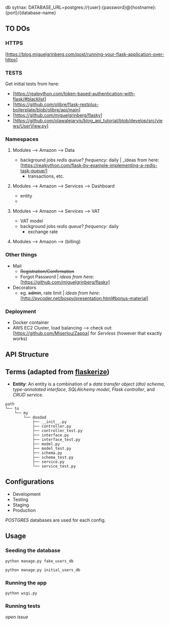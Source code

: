 

db sytnax:
DATABASE_URL=postgres://{user}:{password}@{hostname}:{port}/{database-name}



## TO DOs

### HTTPS
[https://blog.miguelgrinberg.com/post/running-your-flask-application-over-https]

### TESTS
Get initial tests from here:
* [https://realpython.com/token-based-authentication-with-flask/#blacklist]
* [https://github.com/olibre/flask-restplus-boilerplate/blob/olibre/api/main]
* [https://github.com/miguelgrinberg/flasky]
* [https://github.com/olawalejarvis/blog_api_tutorial/blob/develop/src/views/UserView.py]


### Namespaces
1. Modules --> Amazon --> Data
	* background jobs _redis queue_? _frequency:_ daily | _ideas from here: [https://realpython.com/flask-by-example-implementing-a-redis-task-queue/]
		* transactions, etc.

2. Modules --> Amazon --> Services --> Dashboard
	* entity
	*

3. Modules --> Amazon --> Services --> VAT
	* VAT model
	* background jobs _redis queue_? _frequency:_ daily
		* exchange rate

4. Modules --> Amazon --> (billing)

### Other things
* Mail
    * ~~Registration/Confirmation~~
    * Forgot Password | _ideas from here_: [https://github.com/miguelgrinberg/flasky]
* Decorators
    * eg. ~~admin~~, rate limit | _ideas from here_: [http://pycoder.net/bospy/presentation.html#bonus-material]

### Deployment
* Docker container
* AWS EC2 Cluster, load balancing
--> check out: [https://github.com/Miserlou/Zappa] for *Servless* (however that exactly works)

## API Structure
## Terms (adapted from [flaskerize](http://alanpryorjr.com/2019-05-20-flask-api-example/))
* __Entity__: An entity is a combination of a *data transfer object (dto) schema*, *type-annotated interface*, *SQLAlchemy model*, *Flask controller*, and *CRUD service*.

```
path
└── to
    └── my
        └── doodad
            ├── __init__.py
            ├── controller.py
            ├── controller_test.py
            ├── interface.py
            ├── interface_test.py
            ├── model.py
            ├── model_test.py
            ├── schema.py
            ├── schema_test.py
            ├── service.py
            └── service_test.py

```


## Configurations
* Development
* Testing
* Staging
* Production

*POSTGRES* databases are used for each config.

## Usage

### Seeding the database

```
python manage.py fake_users_db

python manage.py initial_users_db
```

### Running the app

`python wsgi.py`

### Running tests

*open issue*
